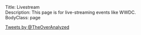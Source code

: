 Title: Livestream  
Description: This page is for live-streaming events like WWDC.  
BodyClass: page  

<script>!function(d,s,id){var js,fjs=d.getElementsByTagName(s)[0],p=/^http:/.test(d.location)?'http':'https';if(!d.getElementById(id)){js=d.createElement(s);js.id=id;js.src=p+"://platform.twitter.com/widgets.js";fjs.parentNode.insertBefore(js,fjs);}}(document,"script","twitter-wjs");</script>

<p><a class="twitter-timeline" href="https://twitter.com/TheOverAnalyzed" data-widget-id="598696366542458882">Tweets by @TheOverAnalyzed</a></p>